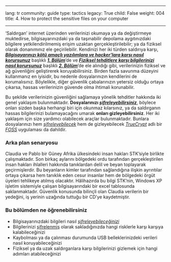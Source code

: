 

---

lang: tr
community: guide
type: tactics
legacy: True
child: False
weight: 004
title: 4. How to protect the sensitive files on your computer

---

‘Saldırgan’ internet üzerinden verilerinizi okumaya ya da değiştirmeye muktedirse, bilgisayarınızdaki ya da taşınabilir depolama aygıtınızdaki bilgilere yetkilendirilmemiş erişim uzaktan gerçekleştirilebilir; ya da fiziksel olarak donanımınız ele geçirilebilir. Kendinizi her iki türden saldırıya karşı, [***Bilgisayarınızı kötü amaçlı yazılımlara ve hacker'lara karşı nasıl korursunuz***](/tr/chapter-1) başlıklı [***1. Bölüm***](/tr/chapter-1)’de ve [***Fiziksel tehditlere karşı bilgilerinizi nasıl korursunuz***](/tr/chapter-2) başlıklı [***2. Bölüm***](/tr/chapter-2)’de ele alındığı gibi, verilerinizin fiziksel ve ağ güvenliğini geliştirerek koruyabilirsiniz. Birden fazla savunma düzeyini kullanmanız en iyisidir, bu nedenle dosyalarınızın kendilerini de korumalısınız.  Böylelikle, diğer güvenlik çabalarınızın yetersiz olduğu ortaya çıkarsa, hassas verilerinizin güvende olma ihtimali korunabilir.


Bu şekilde verilerinizin güvenliğini sağlamaya yönelik tehditler hakkında iki genel yaklaşım bulunmaktadır. **Dosyalarınızı  *[şifreleyebilirsiniz](/tr/glossary#Encryption)***, böylece onları sizden başka herhangi biri için okunmaz kılarsınız, ya da saldırganın hassas bilgilerinizi bulamayacağını umarak **onları gizleyebilirsiniz**. Her iki yaklaşım için size yardımcı olabilecek araçlar bulunmaktadır. Bunlara dosyalarınızı hem *[şifreleyebilecek](/tr/glossary#Encryption)* hem de gizleyebilecek [*TrueCrypt*](/tr/glossary#TrueCrypt) adlı bir [*FOSS*](/tr/glossary#FOSS) uygulaması da dahildir.



### Arka plan senaryosu ###
<div class="background" markdown="1">
Claudia ve Pablo bir Güney Afrika ülkesindeki insan hakları STK’siyle birlikte çalışmaktadır. Son birkaç aylarını bölgedeki ordu tarafından gerçekleştirilen insan hakları ihlalleri hakkında tanıklardan delil ve beyan toplayarak geçirmişlerdir. Bu beyanların kimler tarafından sağlandığına ilişkin ayrıntılar ortaya çıkarsa hem tanıklık eden cesur insanlar hem de bölgedeki örgüt üyeleri tehlikeye atılmış olacaktır. Hâlihazırda bu bilgi STK’nin, Windows XP işletim sistemiyle çalışan bilgisayarındaki bir excel tablosunda saklanmaktadır. Güvenlik konusunda bilinçli olan Claudia verilerin bir yedeğini, iş yerinin uzağında tuttuğu bir CD’ye kaydetmiştir.
</div>



### Bu bölümden ne öğrenebilirsiniz ### 

- Bilgisayarınızdaki bilgileri nasıl [*şifreleyebileceğinizi*](/tr/glossary#Encryption)
- Bilgilerinizi [şifrelenmiş](/tr/glossary#Encryption) olarak sakladığınızda hangi risklerle karşı karşıya kalabileceğinizi
- Kaybolması ya da çalınması durumunda USB belleklerinizdeki verileri nasıl koruyabileceğinizi
- Fiziksel ya da uzak saldırganlara karşı bilgilerinizi gizlemek için hangi adımları atabileceğinizi
	

